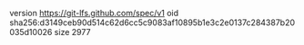 version https://git-lfs.github.com/spec/v1
oid sha256:d3149ceb90d514c62d6cc5c9083af10895b1e3c2e0137c284387b20035d10026
size 2977
